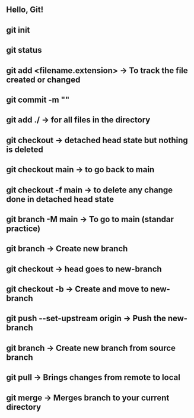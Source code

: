 ## Hello, Git!

## git init
## git status
## git add <filename.extension> -> To track the file created or changed
## git commit -m "<message>"
## git add ./ -> for all files in the directory
## git checkout <hashcode of previous commit> -> detached head state but nothing is deleted
## git checkout main -> to go back to main
## git checkout -f main -> to delete any change done in detached head state
## git branch -M main -> To go to main (standar practice)
## git branch <branch-name> -> Create new branch
## git checkout <branch-name> -> head goes to new-branch
## git checkout -b <branch-name> -> Create and move to new-branch
## git push --set-upstream origin <branch name> -> Push the new-branch
## git branch <new-branch> <source-branch> -> Create new branch from source branch
## git pull -> Brings changes from remote to local
## git merge -> Merges branch to your current directory